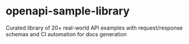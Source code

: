 # openapi-sample-library
Curated library of 20+ real-world API examples with request/response schemas and CI automation for docs generation
